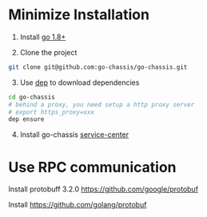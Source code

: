 Minimize Installation
=====
1. Install [go 1.8+](https://golang.org/doc/install)

2. Clone the project

```sh
git clone git@github.com:go-chassis/go-chassis.git
```

3. Use [dep](https://github.com/golang/dep) to download dependencies

```sh
cd go-chassis
# behind a proxy, you need setup a http proxy server
# export https_proxy=xxx
dep ensure
```

4. Install go-chassis [service-center](http://servicecomb.incubator.apache.org/release/)


Use RPC communication
===================
Install protobuff 3.2.0 https://github.com/google/protobuf

Install https://github.com/golang/protobuf
